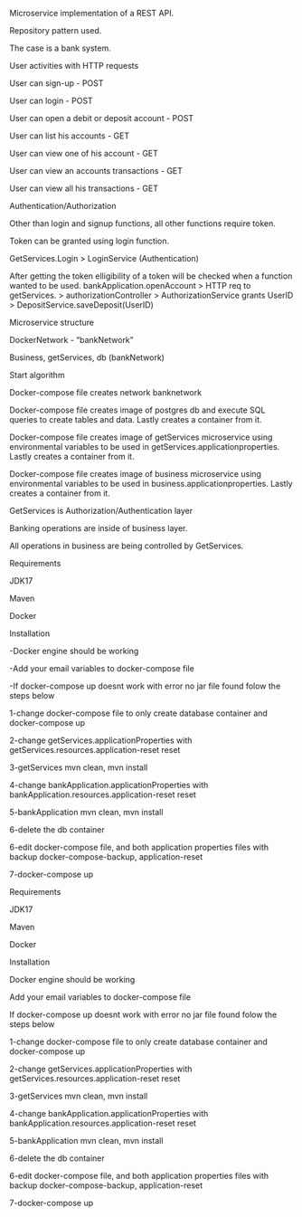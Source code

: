 Microservice implementation of a REST API. 

Repository pattern used. 

The case is a bank system. 

 

User activities with HTTP requests 

User can sign-up - POST 

User can login - POST 

User can open a debit or deposit account - POST 

User can list his accounts - GET 

User can view one of his account - GET 

User can view an accounts transactions - GET  

User can view all his transactions - GET 

 

Authentication/Authorization 

Other than login and signup functions, all other functions require token. 

Token can be granted using login function.  

GetServices.Login > LoginService (Authentication) 

After getting the token elligibility of a token will be checked when a function wanted to be used.  bankApplication.openAccount > HTTP req to getServices. > authorizationController >  AuthorizationService grants UserID > DepositService.saveDeposit(UserID) 

 

Microservice structure 

DockerNetwork  -  “bankNetwork” 

Business, getServices, db   (bankNetwork) 

 

 

 

 

Start algorithm 

Docker-compose file creates network banknetwork 

Docker-compose file creates image of postgres db and execute SQL queries to create tables and data. Lastly creates a container from it. 

Docker-compose file creates image of getServices microservice using environmental variables to be used in getServices.applicationproperties. Lastly creates a container from it. 

Docker-compose file creates image of business microservice using environmental variables to be used in business.applicationproperties. Lastly creates a container from it. 

 

GetServices is Authorization/Authentication layer 

Banking operations are inside of business layer. 

All operations in business are being controlled by GetServices. 

 

Requirements 

JDK17 

Maven 

Docker 

Installation 

-Docker engine should be working 

-Add your email variables to docker-compose file 

-If docker-compose up doesnt work with error no jar file found folow the steps below 

1-change docker-compose file to only create database container and docker-compose up 

2-change getServices.applicationProperties with getServices.resources.application-reset reset  

3-getServices mvn clean, mvn install 

4-change bankApplication.applicationProperties with bankApplication.resources.application-reset reset 

5-bankApplication mvn clean, mvn install 

6-delete the db container 

6-edit docker-compose file, and both application properties files with backup docker-compose-backup, application-reset 

7-docker-compose up 

 

 

 

 

 

 

 

 

 

 

 

 

 

 

 

 

 

 

 

 

 

 

 

 

 

 

 

 

 

 

 

 

 

 

Requirements 

JDK17 

Maven 

Docker 

 

Installation 

Docker engine should be working 

Add your email variables to docker-compose file 

If docker-compose up doesnt work with error no jar file found folow the steps below 

1-change docker-compose file to only create database container and docker-compose up 

2-change getServices.applicationProperties with getServices.resources.application-reset reset  

3-getServices mvn clean, mvn install 

4-change bankApplication.applicationProperties with bankApplication.resources.application-reset reset 

5-bankApplication mvn clean, mvn install 

6-delete the db container 

6-edit docker-compose file, and both application properties files with backup docker-compose-backup, application-reset 

7-docker-compose up 

 

 

